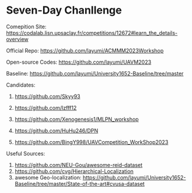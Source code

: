 # Seven-Day Chanllenge

Comepition Site: https://codalab.lisn.upsaclay.fr/competitions/12672#learn_the_details-overview

Official Repo: https://github.com/layumi/ACMMM2023Workshop

Open-source Codes: https://github.com/layumi/UAVM2023

Baseline: https://github.com/layumi/University1652-Baseline/tree/master


Candidates:

1. https://github.com/Skyy93

2. https://github.com/lzfff12

3. https://github.com/Xenogenesis1/MLPN_workshop

4. https://github.com/HuHu246/DPN

5. https://github.com/BingY998/UAVCompetition_WorkShop2023

Useful Sources:

1. https://github.com/NEU-Gou/awesome-reid-dataset
2. https://github.com/cvg/Hierarchical-Localization
3. awesome Geo-localization: https://github.com/layumi/University1652-Baseline/tree/master/State-of-the-art#cvusa-dataset

